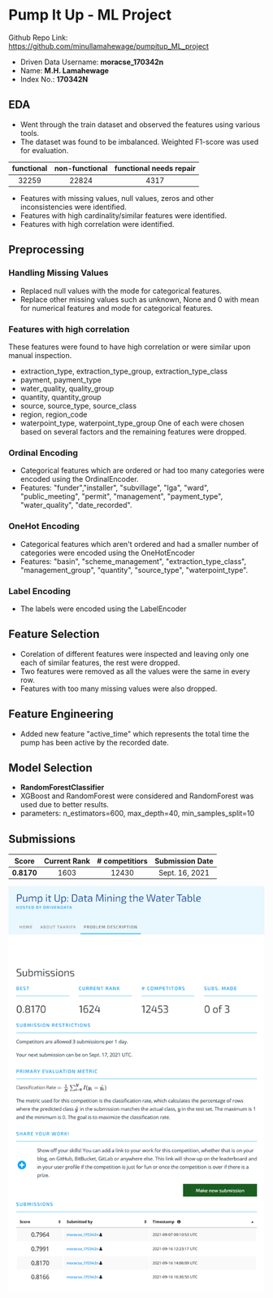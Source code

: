 ﻿# Pump It Up - ML Project
 
 Github Repo Link: https://github.com/minullamahewage/pumpitup_ML_project
 
- Driven Data Username: **moracse_170342n**
- Name: **M.H. Lamahewage**
- Index No.: **170342N**

## EDA

- Went through the train dataset and observed the features using various tools. 
- The dataset was found to be imbalanced. Weighted F1-score was used for evaluation.


| functional | non-functional | functional needs repair |
| :------: | :----------: | :------------------: |
| 32259 | 22824 | 4317 |

- Features with missing values, null values, zeros and other inconsistencies were identified.
- Features with high cardinality/similar features were identified.
- Features with high correlation were identified. 

## Preprocessing
### Handling Missing Values
- Replaced null values with the mode for categorical features.
- Replace other missing values such as unknown, None and 0 with mean for numerical features and mode for categorical features. 

### Features with high correlation
These features were found to have high correlation or were similar upon manual inspection.
- extraction_type, extraction_type_group, extraction_type_class
- payment, payment_type
- water_quality, quality_group
- quantity, quantity_group
- source, source_type, source_class
- region, region_code
- waterpoint_type, waterpoint_type_group
One of each were chosen based on several factors and the remaining features were dropped.


### Ordinal Encoding
- Categorical features which are ordered or had too many categories were encoded using the OrdinalEncoder.
- Features: "funder","installer", "subvillage", "lga", "ward", "public_meeting", "permit", "management", "payment_type", "water_quality", "date_recorded".

### OneHot Encoding
- Categorical features which aren't ordered and had a smaller number of categories were encoded using the OneHotEncoder
- Features:  "basin", "scheme_management", "extraction_type_class", "management_group", "quantity", "source_type", "waterpoint_type".

### Label Encoding
- The labels were encoded using the LabelEncoder

## Feature Selection
- Corelation of different features were inspected and leaving only one each of similar features, the rest were dropped.
- Two features were removed as all the values were the same in every row. 
- Features with too many missing values were also dropped. 

## Feature Engineering
- Added new feature "active_time" which represents the total time the pump has been active by the recorded date.

## Model Selection
- **RandomForestClassifier**
- XGBoost and RandomForest were considered and RandomForest was used due to better results.
- parameters: n_estimators=600, max_depth=40, min_samples_split=10


## Submissions

| Score  | Current Rank | # competitiors | Submission Date |
| :---: | :---: | :----: | :-----: |
| **0.8170** | 1603 | 12430 | Sept. 16, 2021 |

![alt text](https://github.com/minullamahewage/pumpitup_ML_project/blob/main/submission.png "Submission Proof")
